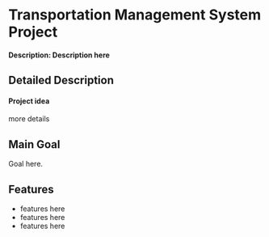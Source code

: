# Transportation Management System Project

#### Description: Description here

## Detailed Description
 
#### Project idea

more details 

## Main Goal

Goal here. 


## Features
  
- features here  
- features here
- features here